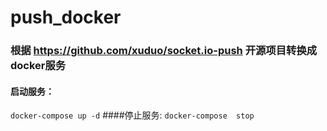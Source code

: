# push_docker
### 根据  https://github.com/xuduo/socket.io-push 开源项目转换成docker服务
#### 启动服务：  
 `
 docker-compose up -d
 `
####停止服务:
`
docker-compose  stop
`
